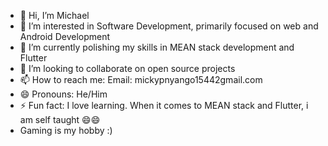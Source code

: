 - 👋 Hi, I’m Michael
- 👀 I’m interested in Software Development, primarily focused on web and Android Development
- 🌱 I’m currently polishing my skills in MEAN stack development and Flutter
- 💞️ I’m looking to collaborate on open source projects
- 📫 How to reach me: Email: mickypnyango15442gmail.com
- 😄 Pronouns: He/Him
- ⚡ Fun fact: I love learning. When it comes to MEAN stack and Flutter, i am self taught 😄😄
- Gaming is my hobby :)

<!---
Michael-star26/Michael-star26 is a ✨ special ✨ repository because its `README.md` (this file) appears on your GitHub profile.
You can click the Preview link to take a look at your changes.
--->
